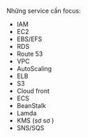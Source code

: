 Những service cần focus:
- IAM
- EC2
- EBS/EFS
- RDS
- Route 53
- VPC
- AutoScaling
- ELB
- S3
- Cloud front
- ECS
- BeanStalk
- Lamda 
- KMS (sơ sơ ) 
- SNS/SQS 
